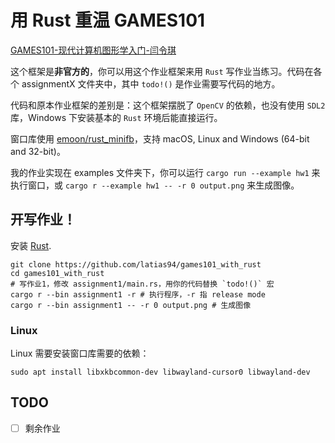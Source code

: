# 用 Rust 重温 GAMES101

[GAMES101-现代计算机图形学入门-闫令琪](https://www.bilibili.com/video/BV1X7411F744/)

这个框架是**非官方的**，你可以用这个作业框架来用 `Rust` 写作业当练习。代码在各个 assignmentX 文件夹中，其中 `todo!()`
是作业需要写代码的地方。

代码和原本作业框架的差别是：这个框架摆脱了 `OpenCV` 的依赖，也没有使用 `SDL2` 库，Windows 下安装基本的 `Rust` 环境后能直接运行。

窗口库使用 [emoon/rust_minifb](https://github.com/emoon/rust_minifb)，支持 macOS, Linux and Windows (64-bit and
32-bit)。

我的作业实现在 examples 文件夹下，你可以运行 `cargo run --example hw1`
来执行窗口，或 `cargo r --example hw1 -- -r 0 output.png` 来生成图像。

## 开写作业！

安装 [Rust](https://www.rust-lang.org/learn/get-started).

```shell
git clone https://github.com/latias94/games101_with_rust
cd games101_with_rust
# 写作业1，修改 assignment1/main.rs，用你的代码替换 `todo!()` 宏
cargo r --bin assignment1 -r # 执行程序，-r 指 release mode
cargo r --bin assignment1 -- -r 0 output.png # 生成图像
```

### Linux

Linux 需要安装窗口库需要的依赖：

```shell
sudo apt install libxkbcommon-dev libwayland-cursor0 libwayland-dev
```

## TODO

- [ ] 剩余作业
